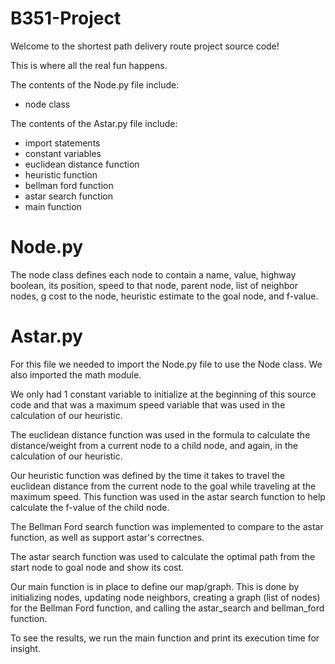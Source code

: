 # B351-Project

Welcome to the shortest path delivery route project source code!

This is where all the real fun happens.

The contents of the Node.py file include:
- node class

The contents of the Astar.py file include:
- import statements
- constant variables
- euclidean distance function
- heuristic function
- bellman ford function
- astar search function
- main function

# Node.py
The node class defines each node to contain a name, value, highway boolean, its position,
speed to that node, parent node, list of neighbor nodes, g cost to the node, heuristic estimate
to the goal node, and f-value.

# Astar.py
For this file we needed to import the Node.py file to use the Node class. We also imported the math module.

We only had 1 constant variable to initialize at the beginning of this source code and that
was a maximum speed variable that was used in the calculation of our heuristic.

The euclidean distance function was used in the formula to calculate the distance/weight from
a current node to a child node, and again, in the calculation of our heuristic.

Our heuristic function was defined by the time it takes to travel the euclidean distance from
the current node to the goal while traveling at the maximum speed. This function was used in the 
astar search function to help calculate the f-value of the child node.

The Bellman Ford search function was implemented to compare to the astar function, as well as support astar's correctnes.

The astar search function was used to calculate the optimal path from the start node to goal node and show its cost.

Our main function is in place to define our map/graph. This is done by initializing nodes, updating node neighbors,
creating a graph (list of nodes) for the Bellman Ford function, and calling the astar_search and bellman_ford function.

To see the results, we run the main function and print its execution time for insight.
